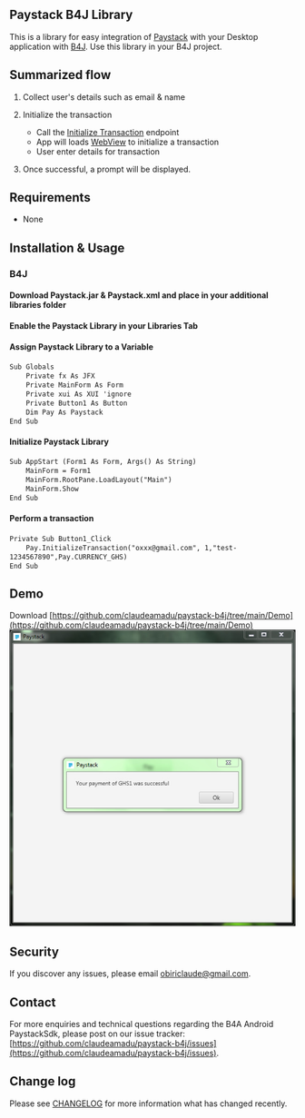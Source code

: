 ## Paystack B4J Library

This is a library for easy integration of [Paystack](https://paystack.com) with your Desktop application with [B4J](https://www.b4x.com/b4j.html).
Use this library in your B4J project.

## Summarized flow

1. Collect user's details such as email & name

2. Initialize the transaction
	- Call the [Initialize Transaction](https://paystack.com/docs/api/#transaction-initialize) endpoint
    - App will loads [WebView](https://b4x.com/android/help/views.html#webview) to initialize a transaction
    - User enter details for transaction

4. Once successful, a prompt will be displayed.

## Requirements
- None

## Installation & Usage

### B4J
#### Download Paystack.jar & Paystack.xml and place in your additional libraries folder
#### Enable the Paystack Library in your Libraries Tab
#### Assign Paystack Library to a Variable

```
Sub Globals
	Private fx As JFX
	Private MainForm As Form
	Private xui As XUI 'ignore
	Private Button1 As Button
	Dim Pay As Paystack
End Sub
```
#### Initialize Paystack Library
```
Sub AppStart (Form1 As Form, Args() As String)
	MainForm = Form1
	MainForm.RootPane.LoadLayout("Main")
	MainForm.Show
End Sub
```

#### Perform a transaction
```
Private Sub Button1_Click
	Pay.InitializeTransaction("oxxx@gmail.com", 1,"test-1234567890",Pay.CURRENCY_GHS)
End Sub
```
## Demo
Download [https://github.com/claudeamadu/paystack-b4j/tree/main/Demo](https://github.com/claudeamadu/paystack-b4j/tree/main/Demo)
![Demo Form](./form.jpg)

## Security

If you discover any issues, please email obiriclaude@gmail.com.

## Contact

For more enquiries and technical questions regarding the B4A Android PaystackSdk, please post on 
our issue tracker: [https://github.com/claudeamadu/paystack-b4j/issues](https://github.com/claudeamadu/paystack-b4j/issues).

## Change log

Please see [CHANGELOG](CHANGELOG.md) for more information what has changed recently.

